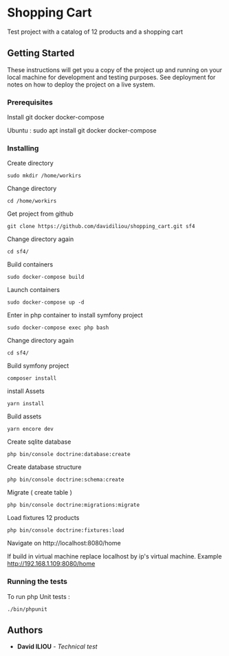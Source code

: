 
# Shopping Cart

Test project with a catalog of 12 products and a shopping cart

## Getting Started

These instructions will get you a copy of the project up and running on your local machine for development and testing purposes. See deployment for notes on how to deploy the project on a live system.

### Prerequisites

Install git docker docker-compose

Ubuntu : 
sudo apt install git docker docker-compose


### Installing

Create directory

`sudo mkdir /home/workirs`

Change directory

    cd /home/workirs

Get project from github

    git clone https://github.com/davidiliou/shopping_cart.git sf4

Change directory again

    cd sf4/

Build containers

    sudo docker-compose build


Launch containers

    sudo docker-compose up -d

Enter in php container to install symfony project

    sudo docker-compose exec php bash


Change directory again

    cd sf4/

Build symfony project

    composer install

install Assets

    yarn install


Build assets

    yarn encore dev


Create sqlite database

    php bin/console doctrine:database:create

Create database structure

    php bin/console doctrine:schema:create

Migrate ( create table )

    php bin/console doctrine:migrations:migrate


Load fixtures 12 products

    php bin/console doctrine:fixtures:load


Navigate on
http://localhost:8080/home

If build in virtual machine replace localhost by ip's virtual machine. 
Example http://192.168.1.109:8080/home


### Running the tests

To run php Unit tests :


    ./bin/phpunit

## Authors

* **David ILIOU** - *Technical test*
